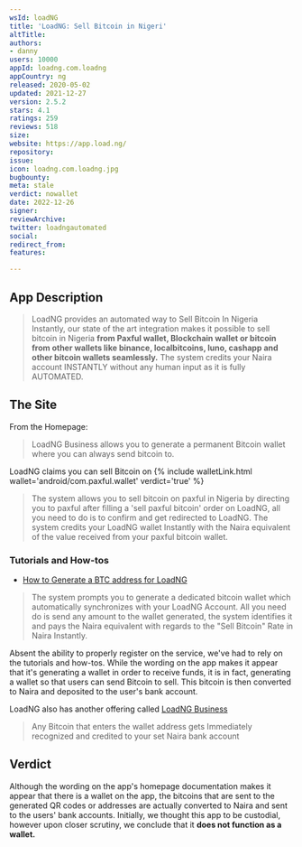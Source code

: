 ```yaml
---
wsId: loadNG
title: 'LoadNG: Sell Bitcoin in Nigeri'
altTitle: 
authors:
- danny
users: 10000
appId: loadng.com.loadng
appCountry: ng
released: 2020-05-02
updated: 2021-12-27
version: 2.5.2
stars: 4.1
ratings: 259
reviews: 518
size: 
website: https://app.load.ng/
repository: 
issue: 
icon: loadng.com.loadng.jpg
bugbounty: 
meta: stale
verdict: nowallet
date: 2022-12-26
signer: 
reviewArchive: 
twitter: loadngautomated
social: 
redirect_from: 
features: 

---
```


## App Description

> LoadNG provides an automated way to Sell Bitcoin In Nigeria Instantly, our state of the art integration makes it possible to sell bitcoin in Nigeria **from Paxful wallet, Blockchain wallet or bitcoin from other wallets like binance, localbitcoins, luno, cashapp and other bitcoin wallets seamlessly.** The system credits your Naira account INSTANTLY without any human input as it is fully AUTOMATED.

## The Site

From the Homepage:

> LoadNG Business allows you to generate a permanent Bitcoin wallet where you can always send bitcoin to.

LoadNG claims you can sell Bitcoin on {% include walletLink.html wallet='android/com.paxful.wallet' verdict='true' %}

> The system allows you to sell bitcoin on paxful in Nigeria by directing you to paxful after filling a 'sell paxful bitcoin' order on LoadNG, all you need to do is to confirm and get redirected to LoadNG. The system credits your LoadNG wallet Instantly with the Naira equivalent of the value received from your paxful bitcoin wallet.

### Tutorials and How-tos

- [How to Generate a BTC address for LoadNG](https://loadng.zendesk.com/hc/en-us/articles/360013987098-HOW-TO-GENERATE-LoadNG-UNIQUE-WALLET-ADDRESS)

> The system prompts you to generate a dedicated bitcoin wallet which automatically synchronizes with your LoadNG Account. All you need do is send any amount to the wallet generated, the system identifies it and pays the Naira equivalent with regards to the "Sell Bitcoin" Rate in Naira Instantly.

Absent the ability to properly register on the service, we've had to rely on the tutorials and how-tos. While the wording on the app makes it appear that it's generating a wallet in order to receive funds, it is in fact, generating a wallet so that users can send Bitcoin to sell. This bitcoin is then converted to Naira and deposited to the user's bank account.

LoadNG also has another offering called [LoadNG Business](https://loadng.zendesk.com/hc/en-us/articles/360014951537-Introducing-LoadNG-Business-You-Can-Now-Send-Bitcoin-To-One-Wallet-Everytime-Anytime-)

> Any Bitcoin that enters the wallet address gets Immediately recognized and credited to your set Naira bank account

## Verdict

Although the wording on the app's homepage documentation makes it appear that there is a wallet on the app, the bitcoins that are sent to the generated QR codes or addresses are actually converted to Naira and sent to the users' bank accounts. Initially, we thought this app to be custodial, however upon closer scrutiny, we conclude that it **does not function as a wallet.**
